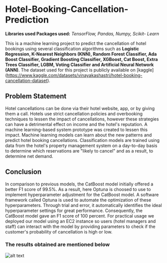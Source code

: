 # Hotel-Booking-Cancellation-Prediction
**Libraries used Packages used:** *TensorFlow, Pandas, Numpy, Scikit- Learn*

This is a machine learning project to predict the cancellation of hotel bookings using several classification algorithms such as **Logistic Regression, K-Nearest Neighbors (KNN), Random Forest Classifier, Ada Boost Classifier, Gradient Boosting Classifier, XGBoost, Cat Boost, Extra Trees Classifier, LGBM, Voting Classifier and Artificial Neural Network (ANN)**. The dataset used for this project is publicly available on [kaggle] (https://www.kaggle.com/datasets/vinayakashastri/hotel-booking-cancellation-dataset).

## Problem Statement
Hotel cancellations can be done via their hotel website, app, or by giving them a call. Hotels use strict cancellation policies and overbooking techniques to 
lessen the impact of cancellations, however these strategies can have a detrimental effect on income and the hotel's reputation. A machine learning-based system prototype was created to lessen this impact. Machine learning models can learn about the new patterns and predict hotel booking cancellations. Classification models are trained using data from the hotel's property management system on a day-to-day basis to determine which reservations are "likely to cancel" 
and as a result, to determine net demand.



## Conclusion
 In comparison to previous models, the CatBoost model initially offered a better F1 score of 99.5%. As a result, here Optuna is choosed to use to implement hyperparameter adjustment for the CatBoost model. A software framework called Optuna is used to automate the optimization of these hyperparameters. Through trial and error, it automatically identifies the ideal hyperparameter settings for great performance. Consequently, the CatBoost model gave an F1 score of 100 percent. For practical usage we deployed our model using an EC2 instance  so users (hotel managers and staff) can interact with the model by providing parameters to check if the customer's probability of cancellation is high or low. 

### The results obtained are mentioned below
![alt text]([https](https://github.com/NeetuSyam/HotelBookingCancellationPrediction/blob/HotelImages/Hotel4.jpg?raw=true))
